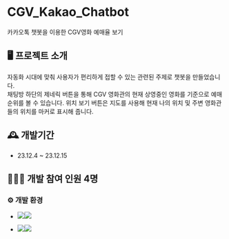 # CGV_Kakao_Chatbot
카카오톡 챗봇을 이용한 CGV영화 예매율 보기 

## 🖥 프로젝트 소개
자동화 시대에 맞춰 사용자가 편리하게 접할 수 있는 관련된 주제로 챗봇을 만들었습니다. <br/>
채팅방 하단의 제네릭 버튼을 통해 CGV 영화관의 현재 상영중인 영화를 기준으로 예매 순위를 볼 수 있습니다. 위치 보기 버튼은 지도를 사용해 현재 나의 위치 및 주변 영화관들의 위치를 마커로 표시해 줍니다.

## 🕰 개발기간
* 23.12.4 ~ 23.12.15

## 🧑‍🤝‍🧑 개발 참여 인원 4명

### ⚙ 개발 환경
- <img src="https://img.shields.io/badge/Language-%23121011?style=for-the-badge"><img src="https://img.shields.io/badge/python-3776AB?style=for-the-badge&logo=python&logoColor=white">

- <img src="https://img.shields.io/badge/IDE-%23121011?style=for-the-badge"><img src="https://img.shields.io/badge/IDE-#6df6ea?style=for-the-badge">
